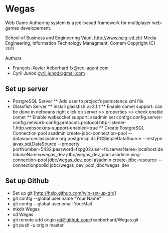 Wegas
=======================
Web Game Authoring system is a jee-based framework for multiplayer web-games developement.

School of Business and Engineering Vaud, http://www.heig-vd.ch/
Media Engineering, Information Technology Managment, Comem
Copyright (C) 2011

Authors
*	François-Xavier Aeberhard fx@red-agent.com
*	Cyril Junod cyril.junod@gmail.com


Set up server
------------------------
*	PostgreSQL Server
**	Add user to project’s persistence.xml file
* 	Glassfish Server
**	Install glassfish v>3.1.1
**	Enable comet support:
	can be done in netbeans right click on server >> properties >> check enable comet
** 	Enable websocket support:
	asadmin set configs.config.server-config.network-config.protocols.protocol.http-listener-1.http.websockets-support-enabled=true
**	Create PostgreSQL Connection pool
	asadmin create-jdbc-connection-pool --datasourceclassname org.postgresql.ds.PGSimpleDataSource --restype javax.sql.DataSource --property portNumber=5432:password=fxpg02:user=fx:serverName=localhost:databaseName=wegas_dev jdbc/wegas_dev_pool
	asadmin ping-connection-pool jdbc/wegas_dev_pool
	asadmin create-jdbc-resource --connectionpoolid jdbc/wegas_dev_pool jdbc/wegas_dev

Set up Github
------------------------
*	Set up git [http://help.github.com/win-set-up-git/]
*	git config --global user.name "Your Name"
*	git config --global user.email YourMail
*	mkdir Wegas
*	cd Wegas
*	git remote add origin git@github.com:fxaeberhard/Wegas.git
*	git push -u origin master